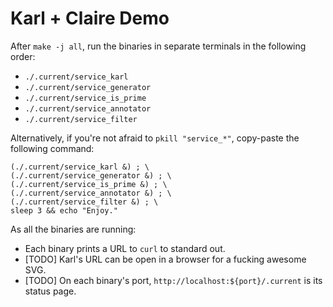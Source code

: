 # Karl + Claire Demo

After `make -j all`, run the binaries in separate terminals in the following order:

* `./.current/service_karl`
* `./.current/service_generator`
* `./.current/service_is_prime`
* `./.current/service_annotator`
* `./.current/service_filter`

Alternatively, if you're not afraid to `pkill "service_*"`, copy-paste the following command:

```
(./.current/service_karl &) ; \
(./.current/service_generator &) ; \
(./.current/service_is_prime &) ; \
(./.current/service_annotator &) ; \
(./.current/service_filter &) ; \
sleep 3 && echo "Enjoy."
```

As all the binaries are running:

* Each binary prints a URL to `curl` to standard out.
* [TODO] Karl's URL can be open in a browser for a fucking awesome SVG.
* [TODO] On each binary's port, `http://localhost:${port}/.current` is its status page.
